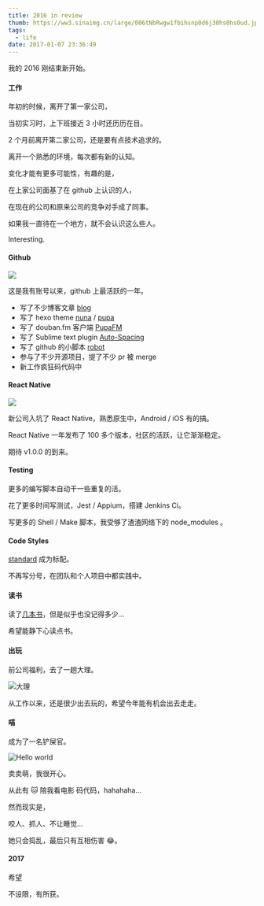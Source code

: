 ```yaml
---
title: 2016 in review
thumb: https://ww3.sinaimg.cn/large/006tNbRwgw1fbihsnp0d6j30hs0hs0ud.jpg
tags:
  - life
date: 2017-01-07 23:36:49
---
```


我的 2016 刚结束新开始。

#### 工作

年初的时候，离开了第一家公司，

当初实习时，上下班接近 3 小时还历历在目。

2 个月前离开第二家公司，还是要有点技术追求的。

离开一个熟悉的环境，每次都有新的认知。

变化才能有更多可能性，有趣的是，

在上家公司面基了在 github 上认识的人，

在现在的公司和原来公司的竞争对手成了同事。

如果我一直待在一个地方，就不会认识这么些人。

Interesting.

#### Github

![](https://ww3.sinaimg.cn/large/006tNbRwgw1fbcr5a5a2uj315i0b8goa.jpg)

这是我有账号以来，github 上最活跃的一年。

> 
  * 写了不少博客文章 [blog](https://github.com/xwartz/blog)
  * 写了 hexo theme [nuna](https://github.com/xwartz/hexo-theme-nuna) / [pupa](https://github.com/xwartz/hexo-theme-nuna)
  * 写了 douban.fm 客户端 [PupaFM](https://github.com/xwartz/PupaFM)
  * 写了 Sublime text plugin [Auto-Spacing](https://github.com/xwartz/Auto-Spacing)
  * 写了 github 的小脚本 [robot](https://github.com/xwartz/robot)
  * 参与了不少开源项目，提了不少 pr 被 merge
  * 新工作疯狂码代码中

#### React Native

![](https://ww2.sinaimg.cn/large/006tNbRwgw1fbijg97gorj30m80bit9a.jpg)

新公司入坑了 React Native，熟悉原生中，Android / iOS 有的搞。

React Native 一年发布了 100 多个版本，社区的活跃，让它渐渐稳定。

期待 v1.0.0 的到来。

#### Testing

更多的编写脚本自动干一些重复的活。

花了更多时间写测试，Jest / Appium，搭建 Jenkins Ci。 

写更多的 Shell / Make 脚本，我受够了渣渣网络下的 node_modules 。

#### Code Styles

[standard](https://github.com/feross/standard) 成为标配。

不再写分号，在团队和个人项目中都实践中。

#### 读书

读了[几本书](https://book.douban.com/people/samedie/collect)，但是似乎也没记得多少...

希望能静下心读点书。

#### 出玩

前公司福利，去了一趟大理。

![大理](https://ww3.sinaimg.cn/large/006tNbRwgw1fbiivx13agj30yo0q0jvg.jpg)

从工作以来，还是很少出去玩的，希望今年能有机会出去走走。

#### 喵

成为了一名铲屎官。

![Hello world](https://ww3.sinaimg.cn/large/006tNbRwgw1fbiijlcmbgj315t15t0zb.jpg)

卖卖萌，我很开心。

从此有 🐱 陪我看电影 码代码，hahahaha...

然而现实是，

咬人、抓人、不让睡觉...

她只会捣乱，最后只有互相伤害 😂。

#### 2017

希望

不设限，有所获。

